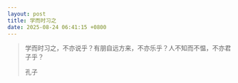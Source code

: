 ```yaml
---
layout: post
title: 学而时习之
date: 2025-08-24 06:41:15 +0800
---
```


> 学而时习之，不亦说乎？有朋自远方来，不亦乐乎？人不知而不愠，不亦君子乎？
>
> 孔子

